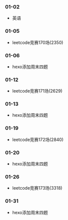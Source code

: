 ### 01-02
* 英语
### 01-05
* leetcode竞赛170场(2350)
### 01-06
* hexo添加周末四题
### 01-12
* leetcode竞赛171场(2629)
### 01-13
* hexo添加周末四题
### 01-19
* leetcode竞赛172场(2840)
### 01-20
* hexo添加周末四题
### 01-26
* leetcode竞赛173场(3318)
### 01-31
* hexo添加周末四题
